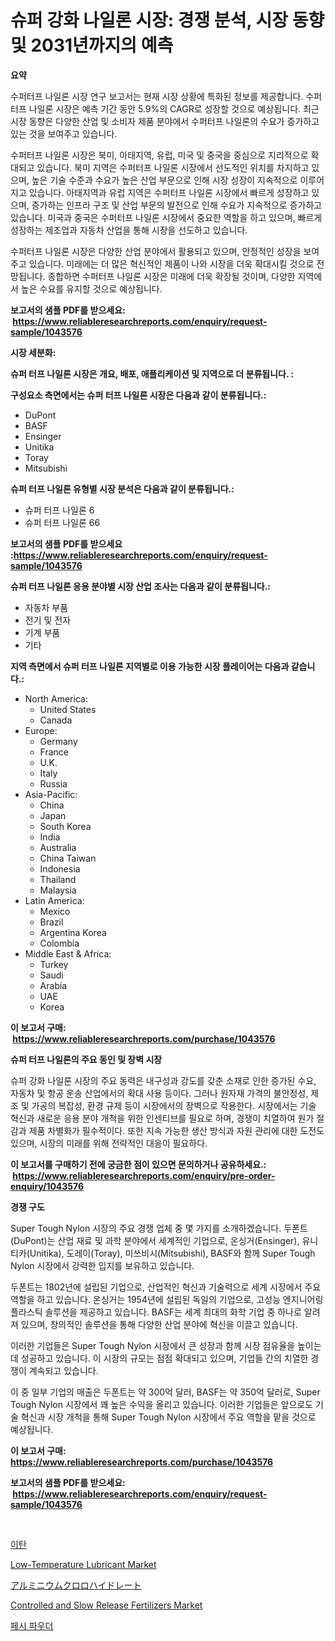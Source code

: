 <p><h1>슈퍼 강화 나일론 시장: 경쟁 분석, 시장 동향 및 2031년까지의 예측</h1></p><p><strong>요약</strong></p>
<p><p>수퍼터프 나일론 시장 연구 보고서는 현재 시장 상황에 특화된 정보를 제공합니다. 수퍼터프 나일론 시장은 예측 기간 동안 5.9%의 CAGR로 성장할 것으로 예상됩니다. 최근 시장 동향은 다양한 산업 및 소비자 제품 분야에서 수퍼터프 나일론의 수요가 증가하고 있는 것을 보여주고 있습니다.</p><p>수퍼터프 나일론 시장은 북미, 아태지역, 유럽, 미국 및 중국을 중심으로 지리적으로 확대되고 있습니다. 북미 지역은 수퍼터프 나일론 시장에서 선도적인 위치를 차지하고 있으며, 높은 기술 수준과 수요가 높은 산업 부문으로 인해 시장 성장이 지속적으로 이루어지고 있습니다. 아태지역과 유럽 지역은 수퍼터프 나일론 시장에서 빠르게 성장하고 있으며, 증가하는 인프라 구조 및 산업 부문의 발전으로 인해 수요가 지속적으로 증가하고 있습니다. 미국과 중국은 수퍼터프 나일론 시장에서 중요한 역할을 하고 있으며, 빠르게 성장하는 제조업과 자동차 산업을 통해 시장을 선도하고 있습니다.</p><p>수퍼터프 나일론 시장은 다양한 산업 분야에서 활용되고 있으며, 안정적인 성장을 보여주고 있습니다. 미래에는 더 많은 혁신적인 제품이 나와 시장을 더욱 확대시킬 것으로 전망됩니다. 종합하면 수퍼터프 나일론 시장은 미래에 더욱 확장될 것이며, 다양한 지역에서 높은 수요를 유지할 것으로 예상됩니다.</p></p>
<p><strong>보고서의 샘플 PDF를 받으세요: &nbsp;<a href="https://www.reliableresearchreports.com/enquiry/request-sample/1043576">https://www.reliableresearchreports.com/enquiry/request-sample/1043576</a></strong></p>
<p><strong>시장 세분화:</strong></p>
<p><strong> 슈퍼 터프 나일론 시장은 개요, 배포, 애플리케이션 및 지역으로 더 분류됩니다. :</strong></p>
<p><strong>구성요소 측면에서는 슈퍼 터프 나일론 시장은 다음과 같이 분류됩니다.:</strong></p>
<p><ul><li>DuPont</li><li>BASF</li><li>Ensinger</li><li>Unitika</li><li>Toray</li><li>Mitsubishi</li></ul></p>
<p><strong> 슈퍼 터프 나일론 유형별 시장 분석은 다음과 같이 분류됩니다.:</strong></p>
<p><ul><li>슈퍼 터프 나일론 6</li><li>슈퍼 터프 나일론 66</li></ul></p>
<p><strong>보고서의 샘플 PDF를 받으세요 :<a href="https://www.reliableresearchreports.com/enquiry/request-sample/1043576">https://www.reliableresearchreports.com/enquiry/request-sample/1043576</a></strong></p>
<p><strong> 슈퍼 터프 나일론 응용 분야별 시장 산업 조사는 다음과 같이 분류됩니다.:</strong></p>
<p><ul><li>자동차 부품</li><li>전기 및 전자</li><li>기계 부품</li><li>기타</li></ul></p>
<p><strong>지역 측면에서 슈퍼 터프 나일론 지역별로 이용 가능한 시장 플레이어는 다음과 같습니다.:</strong></p>
<p><ul>
    <li>
        North America:
        <ul>
            <li>United States</li>
            <li>Canada</li>
        </ul>
    </li>
    <li>
        Europe:
        <ul>
            <li>Germany</li>
            <li>France</li>
            <li>U.K.</li>
            <li>Italy</li>
            <li>Russia</li>
        </ul>
    </li>
    <li>
        Asia-Pacific:
        <ul>
            <li>China</li>
            <li>Japan</li>
            <li>South Korea</li>
            <li>India</li>
            <li>Australia</li>
            <li>China Taiwan</li>
            <li>Indonesia</li>
            <li>Thailand</li>
            <li>Malaysia</li>
        </ul>
    </li>
    <li>
        Latin America:
        <ul>
            <li>Mexico</li>
            <li>Brazil</li>
            <li>Argentina Korea</li>
            <li>Colombia</li>
        </ul>
    </li>
    <li>
        Middle East & Africa:
        <ul>
            <li>Turkey</li>
            <li>Saudi</li>
            <li>Arabia</li>
            <li>UAE</li>
            <li>Korea</li>
        </ul>
    </li>
    </ul></p>
<p><strong>이 보고서 구매: &nbsp;<a href="https://www.reliableresearchreports.com/purchase/1043576">https://www.reliableresearchreports.com/purchase/1043576</a></strong></p>
<p><strong>슈퍼 터프 나일론의 주요 동인 및 장벽 시장</strong></p>
<p><p>슈퍼 강화 나일론 시장의 주요 동력은 내구성과 강도를 갖춘 소재로 인한 증가된 수요, 자동차 및 항공 운송 산업에서의 확대 사용 등이다. 그러나 원자재 가격의 불안정성, 제조 및 가공의 복잡성, 환경 규제 등이 시장에서의 장벽으로 작용한다. 시장에서는 기술 혁신과 새로운 응용 분야 개척을 위한 인센티브를 필요로 하며, 경쟁이 치열하여 원가 절감과 제품 차별화가 필수적이다. 또한 지속 가능한 생산 방식과 자원 관리에 대한 도전도 있으며, 시장의 미래를 위해 전략적인 대응이 필요하다.</p></p>
<p><strong>이 보고서를 구매하기 전에 궁금한 점이 있으면 문의하거나 공유하세요.: &nbsp;<a href="https://www.reliableresearchreports.com/enquiry/pre-order-enquiry/1043576">https://www.reliableresearchreports.com/enquiry/pre-order-enquiry/1043576</a></strong></p>
<p><strong>경쟁 구도</strong></p>
<p><p>Super Tough Nylon 시장의 주요 경쟁 업체 중 몇 가지를 소개하겠습니다. 두폰트(DuPont)는 산업 재료 및 과학 분야에서 세계적인 기업으로, 온싱거(Ensinger), 유니티카(Unitika), 도레이(Toray), 미쓰비시(Mitsubishi), BASF와 함께 Super Tough Nylon 시장에서 강력한 입지를 보유하고 있습니다.</p><p>두폰트는 1802년에 설립된 기업으로, 산업적인 혁신과 기술력으로 세계 시장에서 주요 역할을 하고 있습니다. 온싱거는 1954년에 설립된 독일의 기업으로, 고성능 엔지니어링 플라스틱 솔루션을 제공하고 있습니다. BASF는 세계 최대의 화학 기업 중 하나로 알려져 있으며, 창의적인 솔루션을 통해 다양한 산업 분야에 혁신을 이끌고 있습니다.</p><p>이러한 기업들은 Super Tough Nylon 시장에서 큰 성장과 함께 시장 점유율을 높이는데 성공하고 있습니다. 이 시장의 규모는 점점 확대되고 있으며, 기업들 간의 치열한 경쟁이 계속되고 있습니다.</p><p>이 중 일부 기업의 매출은 두폰트는 약 300억 달러, BASF는 약 350억 달러로, Super Tough Nylon 시장에서 꽤 높은 수익을 올리고 있습니다. 이러한 기업들은 앞으로도 기술 혁신과 시장 개척을 통해 Super Tough Nylon 시장에서 주요 역할을 맡을 것으로 예상됩니다.</p></p>
<p><strong>이 보고서 구매: &nbsp; <a href="https://www.reliableresearchreports.com/purchase/1043576">https://www.reliableresearchreports.com/purchase/1043576</a></strong></p>
<p><strong>보고서의 샘플 PDF를 받으세요: &nbsp;<a href="https://www.reliableresearchreports.com/enquiry/request-sample/1043576">https://www.reliableresearchreports.com/enquiry/request-sample/1043576</a></strong><strong></strong></p>
<p>&nbsp;</p>
<p><p><a href="https://github.com/nuekbpymrrz5/Market-Research-Report-List-1/blob/main/3924041194661.md">이탄</a></p><p><a href="https://github.com/castoriffic/Market-Research-Report-List-3/blob/main/low-temperature-lubricant-market.md">Low-Temperature Lubricant Market</a></p><p><a href="https://github.com/jkjreqjscoxx7/Market-Research-Report-List-1/blob/main/1753149250.md">アルミニウムクロロハイドレート</a></p><p><a href="https://issuu.com/reportprime-2/docs/controlled-and-slow-release-fertilizers-market-siz">Controlled and Slow Release Fertilizers Market</a></p><p><a href="https://github.com/nuekbpymrrz5/Market-Research-Report-List-1/blob/main/5540373194662.md">페시 파우더</a></p></p>